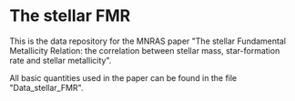 # The stellar FMR

This is the data repository for the MNRAS paper "The stellar Fundamental Metallicity Relation: the
correlation between stellar mass, star-formation rate and
stellar metallicity".

All basic quantities used in the paper can be found in the file "Data_stellar_FMR".
